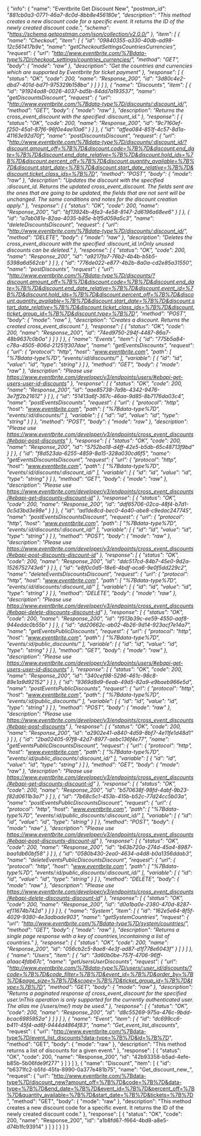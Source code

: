 {
  "info": {
    "name": "Eventbrite Get Discount New",
    "_postman_id": "881cb0a3-0771-46a7-8c0d-8bb8e456180e",
    "description": "This method creates a new discount code for a specific event. It returns the ID of the newly created discount code.",
    "schema": "https://schema.getpostman.com/json/collection/v2.0.0/"
  },
  "item": [
    {
      "name": "Checkout",
      "item": [
        {
          "id": "09840355-a330-40db-ad98-12c561417b9e",
          "name": "getCheckoutSettingsCountriesCurrencies",
          "request": {
            "url": "http://www.eventbrite.com/%7Bdata-type%7D/checkout_settings/countries_currencies/",
            "method": "GET",
            "body": {
              "mode": "raw"
            },
            "description": "Get the countries and currencies which are supported by Eventbrite for ticket payment"
          },
          "response": [
            {
              "status": "OK",
              "code": 200,
              "name": "Response_200",
              "id": "3d80c4e2-dbd7-401d-bd71-975329b158ba"
            }
          ]
        }
      ]
    },
    {
      "name": "Discounts",
      "item": [
        {
          "id": "91924ad8-0026-4037-bd5b-84dd7a193537",
          "name": "getDiscountsDiscount",
          "request": {
            "url": "http://www.eventbrite.com/%7Bdata-type%7D/discounts/:discount_id/",
            "method": "GET",
            "body": {
              "mode": "raw"
            },
            "description": "Returns the cross_event_discount with the specified :discount_id."
          },
          "response": [
            {
              "status": "OK",
              "code": 200,
              "name": "Response_200",
              "id": "9c7160ef-f250-45a1-87f6-96f0e4ae10a6"
            }
          ]
        },
        {
          "id": "affea084-851f-4c57-8d1a-41163e92d70f",
          "name": "postDiscountsDiscount",
          "request": {
            "url": "http://www.eventbrite.com/%7Bdata-type%7D/discounts/:discount_id/?discount.amount_off=%7B%7D&discount.code=%7B%7D&discount.end_date=%7B%7D&discount.end_date_relative=%7B%7D&discount.hold_ids=%7B%7D&discount.percent_off=%7B%7D&discount.quantity_available=%7B%7D&discount.start_date=%7B%7D&discount.start_date_relative=%7B%7D&discount.ticket_class_ids=%7B%7D",
            "method": "POST",
            "body": {
              "mode": "raw"
            },
            "description": "Updates the discount with the specified :discount_id. Returns the updated cross_event_discount. The fields sent are the ones that are going to be updated, the fields that are not sent will be unchanged. The same conditions and notes for the discount creation apply."
          },
          "response": [
            {
              "status": "OK",
              "code": 200,
              "name": "Response_200",
              "id": "bf13924b-4fa3-4e58-8147-2d6196a68ee6"
            }
          ]
        },
        {
          "id": "a7ab081e-82aa-4035-b85e-b1f5d059a5c3",
          "name": "deleteDiscountsDiscount",
          "request": {
            "url": "http://www.eventbrite.com/%7Bdata-type%7D/discounts/:discount_id/",
            "method": "DELETE",
            "body": {
              "mode": "raw"
            },
            "description": "Deletes the cross_event_discount with the specified :discount_id.\nOnly unused discounts can be deleted."
          },
          "response": [
            {
              "status": "OK",
              "code": 200,
              "name": "Response_200",
              "id": "a9217fa7-76b2-4b4b-b5b5-5398a6d562cb"
            }
          ]
        },
        {
          "id": "776de022-e877-4b2b-8a0a-cd2e85a31550",
          "name": "postDiscounts",
          "request": {
            "url": "http://www.eventbrite.com/%7Bdata-type%7D/discounts/?discount.amount_off=%7B%7D&discount.code=%7B%7D&discount.end_date=%7B%7D&discount.end_date_relative=%7B%7D&discount.event_id=%7B%7D&discount.hold_ids=%7B%7D&discount.percent_off=%7B%7D&discount.quantity_available=%7B%7D&discount.start_date=%7B%7D&discount.start_date_relative=%7B%7D&discount.ticket_class_ids=%7B%7D&discount.ticket_group_id=%7B%7D&discount.type=%7B%7D",
            "method": "POST",
            "body": {
              "mode": "raw"
            },
            "description": "Creates a discount. Returns the created cross_event_discount."
          },
          "response": [
            {
              "status": "OK",
              "code": 200,
              "name": "Response_200",
              "id": "74ed9750-294f-4487-86a7-48b9637c0b0a"
            }
          ]
        }
      ]
    },
    {
      "name": "Events",
      "item": [
        {
          "id": "775b5a84-c78a-4505-806d-21251f307dae",
          "name": "getEventsDiscounts",
          "request": {
            "url": {
              "protocol": "http",
              "host": "www.eventbrite.com",
              "path": [
                "%7Bdata-type%7D",
                "events/:id/discounts/"
              ],
              "variable": [
                {
                  "id": "id",
                  "value": "id",
                  "type": "string"
                }
              ]
            },
            "method": "GET",
            "body": {
              "mode": "raw"
            },
            "description": "Please use https://www.eventbrite.com/developer/v3/endpoints/users/#ebapi-get-users-user-id-discounts"
          },
          "response": [
            {
              "status": "OK",
              "code": 200,
              "name": "Response_200",
              "id": "aae85738-7a9b-4342-9476-3e7ff2b21612"
            }
          ]
        },
        {
          "id": "51413a6f-367c-46aa-9d85-8b7176da03c4",
          "name": "postEventsDiscounts",
          "request": {
            "url": {
              "protocol": "http",
              "host": "www.eventbrite.com",
              "path": [
                "%7Bdata-type%7D",
                "events/:id/discounts/"
              ],
              "variable": [
                {
                  "id": "id",
                  "value": "id",
                  "type": "string"
                }
              ]
            },
            "method": "POST",
            "body": {
              "mode": "raw"
            },
            "description": "Please use https://www.eventbrite.com/developer/v3/endpoints/cross_event_discounts/#ebapi-post-discounts"
          },
          "response": [
            {
              "status": "OK",
              "code": 200,
              "name": "Response_200",
              "id": "5752ba18-d4ff-42e5-b5db-65c48713f9bd"
            }
          ]
        },
        {
          "id": "f8d523da-6255-4859-8a15-328a030cd6f5",
          "name": "getEventsDiscountsDiscount",
          "request": {
            "url": {
              "protocol": "http",
              "host": "www.eventbrite.com",
              "path": [
                "%7Bdata-type%7D",
                "events/:id/discounts/:discount_id/"
              ],
              "variable": [
                {
                  "id": "id",
                  "value": "id",
                  "type": "string"
                }
              ]
            },
            "method": "GET",
            "body": {
              "mode": "raw"
            },
            "description": "Please use https://www.eventbrite.com/developer/v3/endpoints/cross_event_discounts/#ebapi-get-discounts-discount-id"
          },
          "response": [
            {
              "status": "OK",
              "code": 200,
              "name": "Response_200",
              "id": "ddf65706-02ca-48f4-b7d1-0c5d3bd3e98e"
            }
          ]
        },
        {
          "id": "ad1de8cd-bec0-4a40-abe8-c9edac247745",
          "name": "postEventsDiscountsDiscount",
          "request": {
            "url": {
              "protocol": "http",
              "host": "www.eventbrite.com",
              "path": [
                "%7Bdata-type%7D",
                "events/:id/discounts/:discount_id/"
              ],
              "variable": [
                {
                  "id": "id",
                  "value": "id",
                  "type": "string"
                }
              ]
            },
            "method": "POST",
            "body": {
              "mode": "raw"
            },
            "description": "Please use https://www.eventbrite.com/developer/v3/endpoints/cross_event_discounts/#ebapi-post-discounts-discount-id"
          },
          "response": [
            {
              "status": "OK",
              "code": 200,
              "name": "Response_200",
              "id": "ddc517cd-84b7-45e0-9d2a-1526752743e6"
            }
          ]
        },
        {
          "id": "e8f0c0d5-18e6-4bdf-aca6-9e0f5dd229c2",
          "name": "deleteEventsDiscountsDiscount",
          "request": {
            "url": {
              "protocol": "http",
              "host": "www.eventbrite.com",
              "path": [
                "%7Bdata-type%7D",
                "events/:id/discounts/:discount_id/"
              ],
              "variable": [
                {
                  "id": "id",
                  "value": "id",
                  "type": "string"
                }
              ]
            },
            "method": "DELETE",
            "body": {
              "mode": "raw"
            },
            "description": "Please use https://www.eventbrite.com/developer/v3/endpoints/cross_event_discounts/#ebapi-delete-discounts-discount-id"
          },
          "response": [
            {
              "status": "OK",
              "code": 200,
              "name": "Response_200",
              "id": "f513b39c-ee59-4550-aaf8-944eddc0b55b"
            }
          ]
        },
        {
          "id": "dd20662c-ab02-4b26-9d14-923acf7e14a7",
          "name": "getEventsPublicDiscounts",
          "request": {
            "url": {
              "protocol": "http",
              "host": "www.eventbrite.com",
              "path": [
                "%7Bdata-type%7D",
                "events/:id/public_discounts/"
              ],
              "variable": [
                {
                  "id": "id",
                  "value": "id",
                  "type": "string"
                }
              ]
            },
            "method": "GET",
            "body": {
              "mode": "raw"
            },
            "description": "Please use https://www.eventbrite.com/developer/v3/endpoints/users/#ebapi-get-users-user-id-discounts"
          },
          "response": [
            {
              "status": "OK",
              "code": 200,
              "name": "Response_200",
              "id": "340cef98-5296-461c-98c8-89e1a9d92152"
            }
          ]
        },
        {
          "id": "9369d8d9-6eab-49d5-82a9-e9baeb966e5d",
          "name": "postEventsPublicDiscounts",
          "request": {
            "url": {
              "protocol": "http",
              "host": "www.eventbrite.com",
              "path": [
                "%7Bdata-type%7D",
                "events/:id/public_discounts/"
              ],
              "variable": [
                {
                  "id": "id",
                  "value": "id",
                  "type": "string"
                }
              ]
            },
            "method": "POST",
            "body": {
              "mode": "raw"
            },
            "description": "Please use https://www.eventbrite.com/developer/v3/endpoints/cross_event_discounts/#ebapi-post-discounts"
          },
          "response": [
            {
              "status": "OK",
              "code": 200,
              "name": "Response_200",
              "id": "a2902e41-a840-4d59-8bf7-4e11fe1d48d1"
            }
          ]
        },
        {
          "id": "2ba02405-97f8-42d7-8977-aebc136f4e77",
          "name": "getEventsPublicDiscountsDiscount",
          "request": {
            "url": {
              "protocol": "http",
              "host": "www.eventbrite.com",
              "path": [
                "%7Bdata-type%7D",
                "events/:id/public_discounts/:discount_id/"
              ],
              "variable": [
                {
                  "id": "id",
                  "value": "id",
                  "type": "string"
                }
              ]
            },
            "method": "GET",
            "body": {
              "mode": "raw"
            },
            "description": "Please use https://www.eventbrite.com/developer/v3/endpoints/cross_event_discounts/#ebapi-get-discounts-discount-id"
          },
          "response": [
            {
              "status": "OK",
              "code": 200,
              "name": "Response_200",
              "id": "b570638f-98fd-4abf-9b23-f82d0611b3a7"
            }
          ]
        },
        {
          "id": "7b68c5c1-453b-415b-b52c-77d24cc5b03a",
          "name": "postEventsPublicDiscountsDiscount",
          "request": {
            "url": {
              "protocol": "http",
              "host": "www.eventbrite.com",
              "path": [
                "%7Bdata-type%7D",
                "events/:id/public_discounts/:discount_id/"
              ],
              "variable": [
                {
                  "id": "id",
                  "value": "id",
                  "type": "string"
                }
              ]
            },
            "method": "POST",
            "body": {
              "mode": "raw"
            },
            "description": "Please use https://www.eventbrite.com/developer/v3/endpoints/cross_event_discounts/#ebapi-post-discounts-discount-id"
          },
          "response": [
            {
              "status": "OK",
              "code": 200,
              "name": "Response_200",
              "id": "b63b720a-274d-45a4-8987-baa1db60bf58"
            }
          ]
        },
        {
          "id": "0580b430-2ea0-4634-a4d8-b0a1356ddab3",
          "name": "deleteEventsPublicDiscountsDiscount",
          "request": {
            "url": {
              "protocol": "http",
              "host": "www.eventbrite.com",
              "path": [
                "%7Bdata-type%7D",
                "events/:id/public_discounts/:discount_id/"
              ],
              "variable": [
                {
                  "id": "id",
                  "value": "id",
                  "type": "string"
                }
              ]
            },
            "method": "DELETE",
            "body": {
              "mode": "raw"
            },
            "description": "Please use https://www.eventbrite.com/developer/v3/endpoints/cross_event_discounts/#ebapi-delete-discounts-discount-id"
          },
          "response": [
            {
              "status": "OK",
              "code": 200,
              "name": "Response_200",
              "id": "d0a1ba0e-2380-470d-8287-ef11674b742d"
            }
          ]
        }
      ]
    },
    {
      "name": "System",
      "item": [
        {
          "id": "162e5e64-8f5f-4029-9380-4e3adbade903",
          "name": "getSystemCountries",
          "request": {
            "url": "http://www.eventbrite.com/%7Bdata-type%7D/system/countries/",
            "method": "GET",
            "body": {
              "mode": "raw"
            },
            "description": "Returns a single page response with a key of countries,\ncontaining a list of countries."
          },
          "response": [
            {
              "status": "OK",
              "code": 200,
              "name": "Response_200",
              "id": "056cb2c5-8ae8-4e3f-ad87-d1f778e6043f"
            }
          ]
        }
      ]
    },
    {
      "name": "Users",
      "item": [
        {
          "id": "3d60b0be-757f-4706-96ff-a1aac4fdb67c",
          "name": "getUsersUserDiscounts",
          "request": {
            "url": "http://www.eventbrite.com/%7Bdata-type%7D/users/:user_id/discounts/?code=%7B%7D&code_filter=%7B%7D&event_id=%7B%7D&order_by=%7B%7D&page_size=%7B%7D&scope=%7B%7D&ticket_group_id=%7B%7D&type=%7B%7D",
            "method": "GET",
            "body": {
              "mode": "raw"
            },
            "description": "Returns a paginated response of cross_event_discount for the specified user.\nThis operation is only supported for the currently authenticated user. The alias me (/users/me/) may be used."
          },
          "response": [
            {
              "status": "OK",
              "code": 200,
              "name": "Response_200",
              "id": "d8c55269-975a-476c-9bdd-bcac6985952a"
            }
          ]
        }
      ]
    },
    {
      "name": "Event",
      "item": [
        {
          "id": "dc699cc6-b411-45f4-ad6f-9444d4864f83",
          "name": "Get_event_list_discounts_",
          "request": {
            "url": "http://www.eventbrite.com/%7Bdata-type%7D/event_list_discounts?data-type=%7B%7D&id=%7B%7D",
            "method": "GET",
            "body": {
              "mode": "raw"
            },
            "description": "This method returns a list of discounts for a given event."
          },
          "response": [
            {
              "status": "OK",
              "code": 200,
              "name": "Response_200",
              "id": "42b93358-b5ad-4efe-b85b-5b06fde9f277"
            }
          ]
        }
      ]
    },
    {
      "name": "Discount",
      "item": [
        {
          "id": "b6371fc2-b5fd-45fa-8990-0a377e481b75",
          "name": "Get_discount_new_",
          "request": {
            "url": "http://www.eventbrite.com/%7Bdata-type%7D/discount_new?amount_off=%7B%7D&code=%7B%7D&data-type=%7B%7D&end_date=%7B%7D&event_id=%7B%7D&percent_off=%7B%7D&quantity_available=%7B%7D&start_date=%7B%7D&tickets=%7B%7D",
            "method": "GET",
            "body": {
              "mode": "raw"
            },
            "description": "This method creates a new discount code for a specific event. It returns the ID of the newly created discount code."
          },
          "response": [
            {
              "status": "OK",
              "code": 200,
              "name": "Response_200",
              "id": "a1b8fd67-f664-4bd8-a8e5-d74b1fc93914"
            }
          ]
        }
      ]
    }
  ]
}
